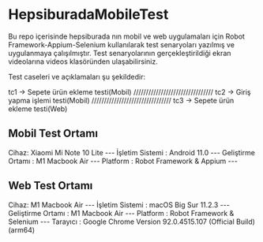 # HepsiburadaMobileTest

Bu repo içerisinde hepsiburada nın mobil ve web uygulamaları için Robot Framework-Appium-Selenium kullanılarak test senaryoları yazılmış ve uygulanmaya çalışılmıştır. Test senaryolarının gerçekleştirildiği ekran videolarına videos klasöründen ulaşabilirsiniz.

Test caseleri ve açıklamaları şu şekildedir:

tc1 -> Sepete ürün ekleme testi(Mobil)
////////////////////////////////
tc2 -> Giriş yapma işlemi testi(Mobil)
////////////////////////////////
tc3 -> Sepete ürün ekleme testi(Web)



## Mobil Test Ortamı

Cihaz: Xiaomi Mi Note 10 Lite ---
İşletim Sistemi : Android 11.0 ---
Geliştirme Ortamı : M1 Macbook Air ---
Platform : Robot Framework & Appium ---



## Web Test Ortamı

Cihaz: M1 Macbook Air ---
İşletim Sistemi : macOS Big Sur 11.2.3 ---
Geliştirme Ortamı : M1 Macbook Air ---
Platform : Robot Framework & Selenium ---
Tarayıcı : Google Chrome Version 92.0.4515.107 (Official Build) (arm64)
